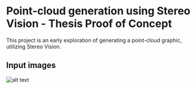 # Point-cloud generation using Stereo Vision - Thesis Proof of Concept

This project is an early exploration of generating a point-cloud graphic, utilizing Stereo Vision.

## Input images

![alt text](https://github.com/JCorpse96/thesisTestProject/tree/main/disparity/test-left.jpg?raw=true)

